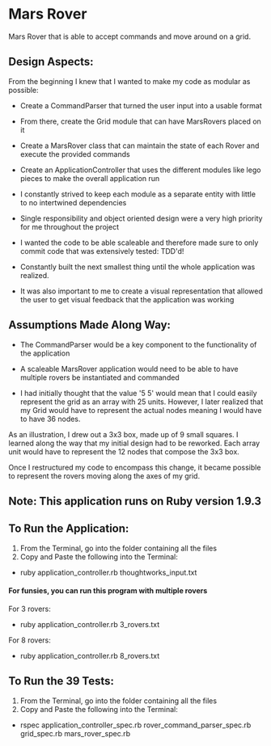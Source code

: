 # Mars Rover

Mars Rover that is able to accept commands and move around on a grid.


## Design Aspects:

From the beginning I knew that I wanted to make my code as modular as possible:

* Create a CommandParser that turned the user input into a usable format
* From there, create the Grid module that can have MarsRovers placed on it
* Create a MarsRover class that can maintain the state of each Rover and execute the provided commands
* Create an ApplicationController that uses the different modules like lego pieces to make the overall application run

* I constantly strived to keep each module as a separate entity with little to no intertwined dependencies
* Single responsibility and object oriented design were a very high priority for me throughout the project
* I wanted the code to be able scaleable and therefore made sure to only commit code that was extensively tested: TDD'd!
* Constantly built the next smallest thing until the whole application was realized.
* It was also important to me to create a visual representation that allowed the user to get visual feedback that the application was working

## Assumptions Made Along Way:

* The CommandParser would be a key component to the functionality of the application

* A scaleable MarsRover application would need to be able to have multiple rovers be instantiated and commanded

* I had initially thought that the value '5 5' would mean that I could easily represent the grid as an array with 25 units. However, I later realized that my Grid would have to represent the actual nodes meaning I would have to have 36 nodes.

As an illustration, I drew out a 3x3 box, made up of 9 small squares. I learned along the way that my initial design had to be reworked. Each array unit would have to represent the 12 nodes that compose the 3x3 box.

Once I restructured my code to encompass this change, it became possible to represent the rovers moving along the axes of my grid.

## Note: This application runs on Ruby version 1.9.3

## To Run the Application:

1) From the Terminal, go into the folder containing all the files
2) Copy and Paste the following into the Terminal:
* ruby application_controller.rb thoughtworks_input.txt

#### For funsies, you can run this program with multiple rovers

For 3 rovers:
* ruby application_controller.rb 3_rovers.txt

For 8 rovers:
* ruby application_controller.rb 8_rovers.txt

## To Run the 39 Tests:

1) From the Terminal, go into the folder containing all the files
2) Copy and Paste the following into the Terminal:
* rspec application_controller_spec.rb rover_command_parser_spec.rb grid_spec.rb mars_rover_spec.rb

